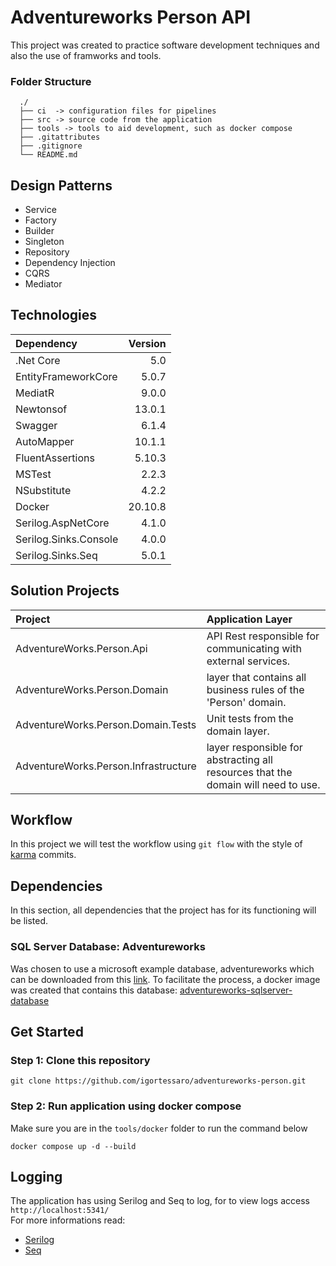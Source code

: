 # Adventureworks Person API

This project was created to practice software development techniques and also the use of framworks and tools.

### Folder Structure

```console
  ./
  ├── ci  -> configuration files for pipelines
  ├── src -> source code from the application
  ├── tools -> tools to aid development, such as docker compose
  ├── .gitattributes
  ├── .gitignore
  └── README.md
```

## Design Patterns

* Service
* Factory
* Builder
* Singleton
* Repository
* Dependency Injection
* CQRS
* Mediator

## Technologies

| Dependency | Version
| :--- | ---:
| .Net Core | 5.0
| EntityFrameworkCore | 5.0.7
| MediatR | 9.0.0
| Newtonsof | 13.0.1
| Swagger | 6.1.4
| AutoMapper | 10.1.1
| FluentAssertions | 5.10.3
| MSTest | 2.2.3
| NSubstitute | 4.2.2
| Docker | 20.10.8
| Serilog.AspNetCore | 4.1.0
| Serilog.Sinks.Console | 4.0.0
| Serilog.Sinks.Seq | 5.0.1

## Solution Projects

| Project | Application Layer |
| :--- | :---
| AdventureWorks.Person.Api | API Rest responsible for communicating with external services. |
| AdventureWorks.Person.Domain | layer that contains all business rules of the 'Person' domain. |
| AdventureWorks.Person.Domain.Tests | Unit tests from the domain layer. |
| AdventureWorks.Person.Infrastructure | layer responsible for abstracting all resources that the domain will need to use. |

## Workflow

In this project we will test the workflow using ``git flow`` with the style of [karma](http://karma-runner.github.io/6.3/dev/git-commit-msg.html) commits.

## Dependencies

In this section, all dependencies that the project has for its functioning will be listed.

### SQL Server Database: Adventureworks

Was chosen to use a microsoft example database, adventureworks which can be downloaded from this [link](https://docs.microsoft.com/pt-br/sql/samples/adventureworks-install-configure?view=sql-server-ver15&tabs=ssms).
To facilitate the process, a docker image was created that contains this database: [adventureworks-sqlserver-database](https://hub.docker.com/repository/docker/igortessaro/adventureworks-sqlserver-database)

## Get Started

### Step 1: Clone this repository

```console
git clone https://github.com/igortessaro/adventureworks-person.git
```

### Step 2: Run application using docker compose

Make sure you are in the `tools/docker` folder to run the command below

```console
docker compose up -d --build
```

## Logging

The application has using Serilog and Seq to log, for to view logs access ```http://localhost:5341/``` <br/>
For more informations read:

* [Serilog](https://serilog.net/)
* [Seq](https://datalust.co/)
